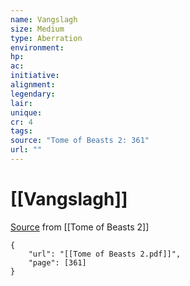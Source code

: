 ```yaml
---
name: Vangslagh
size: Medium
type: Aberration
environment: 
hp: 
ac: 
initiative: 
alignment: 
legendary: 
lair: 
unique: 
cr: 4
tags: 
source: "Tome of Beasts 2: 361"
url: ""
---
```

# [[Vangslagh]]

[Source](zotero://open-pdf/library/items/9UQIAB6R?page=361) from [[Tome of Beasts 2]]

```pdf
{
	"url": "[[Tome of Beasts 2.pdf]]",
	"page": [361]
}
```

